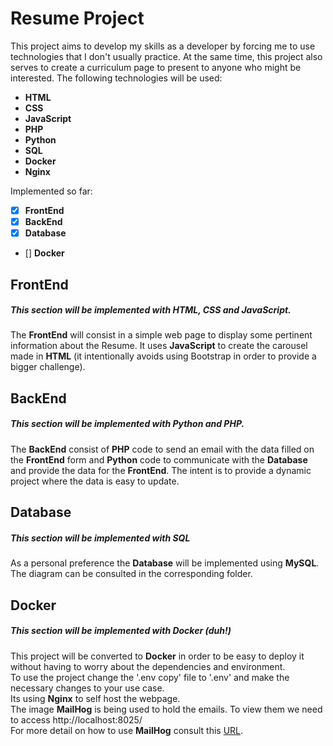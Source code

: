 # Resume Project

This project aims to develop my skills as a developer by forcing me to use technologies that I don't usually practice. At the same time, this project also serves to create a curriculum page to present to anyone who might be interested.
The following technologies will be used:

 - **HTML**
 - **CSS**
 - **JavaScript**
 - **PHP**
 - **Python**
 - **SQL**
 - **Docker**
 - **Nginx**
 
Implemented so far:
 - [x] **FrontEnd**
 - [x] **BackEnd**
 - [x] **Database**
 - [] **Docker**

## FrontEnd
##### This section will be implemented with HTML, CSS and  JavaScript.

The **FrontEnd** will consist in a simple web page to display some pertinent information about the Resume.
It uses **JavaScript** to create the carousel made in **HTML** (it intentionally avoids using Bootstrap in order to provide a bigger challenge).

## BackEnd
##### This section will be implemented with Python and PHP.

The **BackEnd** consist of **PHP** code to send an email with the data filled on the **FrontEnd** form and **Python** code to communicate with the **Database** and provide the data for the **FrontEnd**. The intent is to provide a dynamic project where the data is easy to update.

## Database
##### This section will be implemented with SQL 

As a personal preference the **Database** will be implemented using **MySQL**. The diagram can be consulted in the corresponding folder.

## Docker
##### This section will be implemented with Docker (duh!)

This project will be converted to **Docker** in order to be easy to deploy it without having to worry about the dependencies and environment.\
To use the project change the '.env copy' file to '.env' and make the necessary changes to your use case.\
Its using **Nginx** to self host the webpage.\
The image **MailHog** is being used to hold the emails. To view them we need to access http://localhost:8025/  
For more detail on how to use **MailHog** consult this [URL](https://phauer.com/2017/test-mail-server-php-docker-container/).
